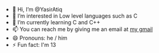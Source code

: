 - 👋 Hi, I’m @YasirAtiq
- 👀 I’m interested in Low level languages such as C
- 🌱 I’m currently learning C and C++
- 📫 You can reach me by giving me an email at [my gmail](https://yasiratiqmohammed@gmail.com)
- 😄 Pronouns: he / him
- ⚡ Fun fact: I'm 13

